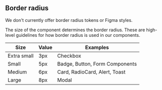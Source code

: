 ## Border radius

We don't currently offer border radius tokens or Figma styles.

The size of the component determines the border radius. These are high-level guidelines for how border radius is used in our components.

| Size        | Value | Examples                       |
| ----------- | ----- | ------------------------------ |
| Extra small | 3px   | Checkbox                       |
| Small       | 5px   | Badge, Button, Form Components |
| Medium      | 6px   | Card, RadioCard, Alert, Toast  |
| Large       | 8px   | Modal                          |
